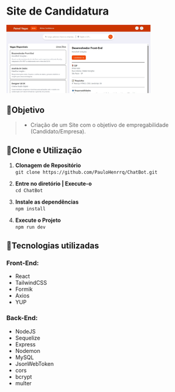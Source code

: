 # Site de Candidatura 
<img src='src/assets/Home-page.jpeg' alt='Página Inicial' width="75%"/>  <br> 
## 📍Objetivo
> - Criação de um Site com o objetivo de empregabilidade (Candidato/Empresa). 
## 🔌Clone e Utilização
1. **Clonagem de Repositório**  
```git clone https://github.com/PauloHenrrq/ChatBot.git```

2. **Entre no diretório | Execute-o**  
```cd ChatBot```

3. **Instale as dependências**  
```npm install```

4. **Execute o Projeto**  
```npm run dev```

## 📡Tecnologias utilizadas  
### Front-End:  
- React  
- TailwindCSS  
- Formik  
- Axios  
- YUP  
### Back-End:
- NodeJS
- Sequelize
- Express
- Nodemon
- MySQL
- JsonWebToken
- cors
- bcrypt
- multer
